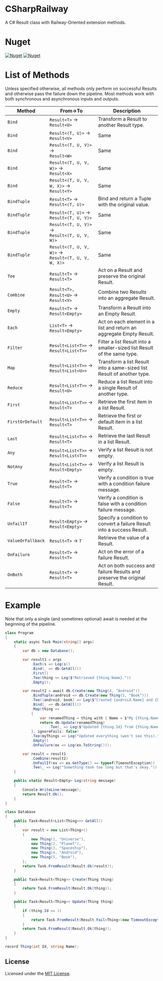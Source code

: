 # CSharpRailway
A C# Result class with Railway-Oriented extension methods.

# Nuget

[![Nuget](https://img.shields.io/nuget/v/FacioRatio.CSharpRailway.svg)](https://www.nuget.org/packages/FacioRatio.CSharpRailway/) 
[![Nuget](https://img.shields.io/nuget/dt/FacioRatio.CSharpRailway.svg)](https://www.nuget.org/packages/FacioRatio.CSharpRailway/)

# List of Methods

Unless specified otherwise, all methods only perform on successful Results and otherwise pass the failure down the pipeline.
Most methods work with both synchronous and asynchronous inputs and outputs.

**Method** | **From->To** | **Description**
--- | --- | ---
```Bind``` | ```Result<T>``` -> ```Result<U>``` | Transform a Result to another Result type.
```Bind``` | ```Result<(T, U)>``` -> ```Result<V>``` | Same
```Bind``` | ```Result<(T, U, V)>``` -><br/>```Result<W>``` | Same
```Bind``` | ```Result<(T, U, V, W)>``` -><br/>```Result<X>``` | Same
```Bind``` | ```Result<(T, U, V, W, X)>``` -><br/>```Result<Y>``` | Same
```BindTuple``` | ```Result<T>``` -><br/>```Result<(T, U)>``` | Bind and return a Tuple with the original value.
```BindTuple``` | ```Result<(T, U)>``` -><br/>```Result<(T, U, V)>``` | Same
```BindTuple``` | ```Result<(T, U, V)>``` -><br/>```Result<(T, U, V, W)>``` | Same
```BindTuple``` | ```Result<(T, U, V, W)>``` -><br/>```Result<(T, U, V, W, X)>``` | Same
```Tee``` | ```Result<T>``` -> ```Result<T>``` | Act on a Result and preserve the original Result.
```Combine``` | ```Result<T>, Result<U>``` -><br/>```Result<V>``` | Combine two Results into an aggregate Result.
```Empty``` | ```Result<T>``` -> ```Result<Empty>``` | Transform a Result into an Empty Result.
```Each``` | ```List<T>``` -> ```Result<Empty>``` | Act on each element in a list and return an aggregate Empty Result.
```Filter``` | ```Result<List<T>>``` -><br/>```Result<List<T>>``` | Filter a list Result into a smaller-sized list Result of the same type.
```Map``` | ```Result<List<T>>``` -><br/>```Result<List<U>>``` | Transform a list Result into a same-sized list Result of another type.
```Reduce``` | ```Result<List<T>>``` -><br/>```Result<U>``` | Reduce a list Result into a single Result of another type.
```First``` | ```Result<List<T>>``` -> ```Result<T>``` | Retrieve the first item in a list Result.
```FirstOrDefault``` | ```Result<List<T>>``` -> ```Result<T>``` | Retrieve the first or default item in a list Result.
```Last``` | ```Result<List<T>>``` -> ```Result<T>``` | Retrieve the last Result in a list Result.
```Any``` | ```Result<List<T>>``` -><br/>```Result<List<T>>``` | Verify a list Result is not empty.
```NotAny``` | ```Result<List<T>>``` -><br/>```Result<Empty>``` | Verify a list Result is empty.
```True``` | ```Result<T>``` -><br/>```Result<T>``` | Verify a condition is true with a condition failure message.
```False``` | ```Result<T>``` -><br/>```Result<T>``` | Verify a condition is false with a condition failure message.
```UnfailIf``` | ```Result<Empty>``` -><br/>```Result<Empty>``` | Specify a condition to convert a failure Result into a success Result.
```ValueOrFallback``` | ```Result<T>``` -> ```T``` | Retrieve the value of a Result.
```OnFailure``` | ```Result<T>``` -> ```Result<T>``` | Act on the error of a failure Result.
```OnBoth``` | ```Result<T>``` -> ```Result<T>``` | Act on both success and failure Results and preserve the original Result.

# Example

Note that only a single (and sometimes optional) await is needed at the beginning of the pipeline.

```csharp
class Program
{
    static async Task Main(string[] args)
    {
        var db = new Database();

        var result1 = args
            .Each(s => Log(s))
            .Bind(_ => db.GetAll())
            .First()
            .Tee(thing => Log($"Retrieved {thing.Name}."))
            .Empty();

        var result2 = await db.Create(new Thing(4, "Android"))
            .BindTuple(android => db.Create(new Thing(5, "Book")))
            .Tee((android, book) => Log($"Created {android.Name} and {book.Name}."))
            .Bind(_ => db.GetAll())
            .Map(thing =>
            {
                var renamedThing = thing with { Name = $"My {thing.Name}" };
                return db.Update(renamedThing)
                    .Tee(_ => Log($"Updated {thing.Id} from {thing.Name} to {renamedThing.Name}."));
            }, ignoreFails: false)
            .Tee(myThings => Log("Updated everything (won't see this)."))
            .Empty()
            .OnFailure(ex => Log(ex.ToString()));

        var result = result1
            .Combine(result2)
            .UnFailIf(ex => ex.GetType() == typeof(TimeoutException))
            .Tee(_ => Log("Something took too long but that's okay."));
    }

    public static Result<Empty> Log(string message)
    {
        Console.WriteLine(message);
        return Result.Ok();
    }
}

class Database
{
    public Task<Result<List<Thing>>> GetAll()
    {
        var result = new List<Thing>()
        {
            new Thing(1, "Universe"),
            new Thing(2, "Planet"),
            new Thing(3, "Spaceship"),
            new Thing(4, "Android"),
            new Thing(5, "Book"),
        };
        return Task.FromResult(Result.Ok(result));
    }

    public Task<Result<Thing>> Create(Thing thing)
    {
        return Task.FromResult(Result.Ok(thing));
    }

    public Task<Result<Thing>> Update(Thing thing)
    {
        if (thing.Id == 1)
        {
            return Task.FromResult(Result.Fail<Thing>(new TimeoutException($"Update for {thing.Id} {thing.Name} took too long.")));
        }
        return Task.FromResult(Result.Ok(thing));
    }
}

record Thing(int Id, string Name);
```

## License

Licensed under the [MIT License](https://github.com/FacioRatio/CSharpRailway/blob/master/LICENSE).